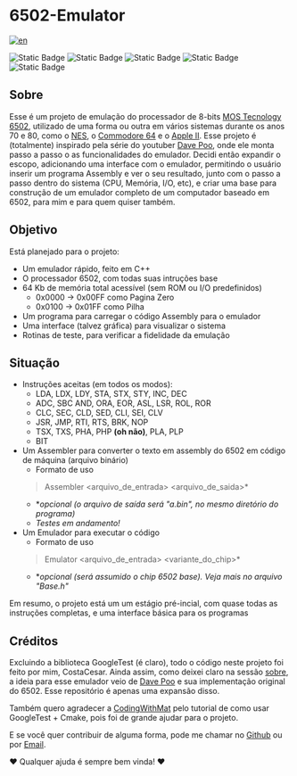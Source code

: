 # 6502-Emulator

[![en](https://img.shields.io/badge/See_in_english-red)](https://github.com/CostaCesar/6502-Emulator/blob/main/README.md)

![Static Badge](https://img.shields.io/badge/Estado-Pre%20Alfa-yellow)
![Static Badge](https://img.shields.io/badge/Feito_em-C%2B%2B-blue)
![Static Badge](https://img.shields.io/badge/Testes-GoogleTest-orange)
![Static Badge](https://img.shields.io/badge/Build-CMake-red)
![Static Badge](https://img.shields.io/badge/Platforma-Universal-white)

## Sobre
Esse é um projeto de emulação do processador de 8-bits [MOS Tecnology 6502](https://pt.wikipedia.org/wiki/6502), utilizado de uma forma ou outra em vários sistemas durante os anos 70 e 80,
como o [NES](https://pt.wikipedia.org/wiki/Nintendo_Entertainment_System), o [Commodore 64](https://pt.wikipedia.org/wiki/Commodore_64) e o [Apple II](https://pt.wikipedia.org/wiki/Apple_II).
Esse projeto é (totalmente) inspirado pela série do youtuber [Dave Poo](https://www.youtube.com/playlist?list=PLLwK93hM93Z13TRzPx9JqTIn33feefl37), onde ele monta passo a passo o as funcionalidades
do emulador. Decidi então expandir o escopo, adicionando uma interface com o emulador, permitindo o usuário inserir um programa Assembly e ver o seu resultado, junto com o passo a passo dentro do sistema
(CPU, Memória, I/O, etc), e criar uma base para construção de um emulador completo de um computador baseado em 6502, para mim e para quem quiser também.

## Objetivo
Está planejado para o projeto:
- Um emulador rápido, feito em C++
- O processador 6502, com todas suas intruções base
- 64 Kb de memória total acessível (sem ROM ou I/O predefinidos)
  - 0x0000 -> 0x00FF como Pagina Zero
  - 0x0100 -> 0x01FF como Pilha
- Um programa para carregar o código Assembly para o emulador
- Uma interface (talvez gráfica) para visualizar o sistema
- Rotinas de teste, para verificar a fidelidade da emulação

## Situação
- Instruções aceitas (em todos os modos):
  - LDA, LDX, LDY, STA, STX, STY, INC, DEC
  - ADC, SBC AND, ORA, EOR, ASL, LSR, ROL, ROR
  - CLC, SEC, CLD, SED, CLI, SEI, CLV
  - JSR, JMP, RTI, RTS, BRK, NOP
  - TSX, TXS, PHA, PHP **(oh não)**, PLA, PLP
  - BIT
- Um Assembler para converter o texto em assembly do 6502 em código de máquina (arquivo binário)
  - Formato de uso
  > Assembler <arquivo_de_entrada> <arquivo_de_saida>*
  - **opcional (o arquivo de saída será "a.bin", no mesmo diretório do programa)*
  - *Testes em andamento!*
- Um Emulador para executar o código
  - Formato de uso
  > Emulator <arquivo_de_entrada> <variante_do_chip>*
  - **opcional (será assumido o chip 6502 base). Veja mais no arquivo "Base.h"*

Em resumo, o projeto está um um estágio pré-incial, com quase todas as instruções completas, e uma interface básica para os programas

## Créditos
Excluindo a biblioteca GoogleTest (é claro), todo o código neste projeto foi feito por mim, CostaCesar. Ainda assim, como deixei claro na sessão [sobre](#sobre), a ideia para esse
emulador veio de [Dave Poo](https://www.youtube.com/playlist?list=PLLwK93hM93Z13TRzPx9JqTIn33feefl37) e sua implementação original do 6502. Esse repositório é apenas uma expansão disso.

Também quero agradecer a [CodingWithMat](https://www.youtube.com/@codingwithmat) pelo tutorial de como usar GoogleTest + Cmake, pois foi de grande ajudar para o projeto.

E se você quer contribuir de alguma forma, pode me chamar no [Github](https://github.com/CostaCesar) ou por [Email](mailto:caiocaesarmcosta@gmail.com).

❤️ Qualquer ajuda é sempre bem vinda! ❤️
